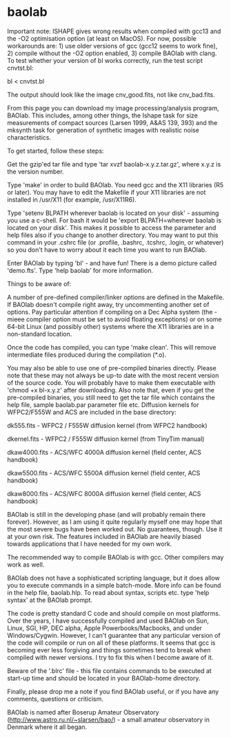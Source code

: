 # baolab

Important note: ISHAPE gives wrong results when compiled with gcc13 and the -O2 optimisation option (at least on MacOS). For now, possible workarounds are:  1) use older versions of gcc (gcc12 seems to work fine), 2) compile without the -O2 option enabled, 3) compile BAOlab with clang.
To test whether your version of bl works correctly, run the test script cnvtst.bl:

bl < cnvtst.bl

The output should look like the image cnv_good.fits, not like cnv_bad.fits.

From this page you can download my image processing/analysis program, BAOlab. This includes, among other things, the Ishape task for size measurements of compact sources (Larsen 1999, A&AS 139, 393) and the mksynth task for generation of synthetic images with realistic noise characteristics.

To get started, follow these steps:

Get the gzip'ed tar file and type 'tar xvzf baolab-x.y.z.tar.gz', where x.y.z is the version number.

Type 'make' in order to build BAOlab. You need gcc and the X11 libraries (R5 or later). You may have to edit the Makefile if your X11 libraries are not installed in /usr/X11 (for example, /usr/X11R6).

Type 'setenv BLPATH wherever baolab is located on your disk' - assuming you use a c-shell. For bash it would be 'export BLPATH=wherever baolab is located on your disk'. This makes it possible to access the parameter and help files also if you change to another directory. You may want to put this command in your .cshrc file (or .profile, .bashrc, .tcshrc, .login, or whatever) so you don't have to worry about it each time you want to run BAOlab.
  
Enter BAOlab by typing 'bl' - and have fun! There is a demo picture called 'demo.fts'. Type 'help baolab' for more information.

Things to be aware of:

A number of pre-defined compiler/linker options are defined in the Makefile. If BAOlab doesn't compile right away, try uncommenting another set of options. Pay particular attention if compiling on a Dec Alpha system (the -mieee compiler option must be set to avoid floating exceptions) or on some 64-bit Linux (and possibly other) systems where the X11 libraries are in a non-standard location.

Once the code has compiled, you can type 'make clean'. This will remove intermediate files produced during the compilation (*.o).

You may also be able to use one of pre-compiled binaries directly. Please note that these may not always be up-to date with the most recent version of the source code. You will probably have to make them executable with 'chmod +x bl-x.y.z' after downloading. Also note that, even if you get the pre-compiled binaries, you still need to get the tar file which contains the help file, sample baolab.par parameter file etc.
Diffusion kernels for WFPC2/F555W and ACS are included in the base directory:

  dk555.fits    - WFPC2 / F555W diffusion kernel (from WFPC2 handbook)
  
  dkernel.fits  - WFPC2 / F555W diffusion kernel (from TinyTim manual)
  
  dkaw4000.fits - ACS/WFC 4000A diffusion kernel (field center, ACS handbook)
  
  dkaw5500.fits - ACS/WFC 5500A diffusion kernel (field center, ACS handbook)
  
  dkaw8000.fits - ACS/WFC 8000A diffusion kernel (field center, ACS handbook)

BAOlab is still in the developing phase (and will probably remain there forever). However, as I am using it quite regularly myself one may hope that the most severe bugs have been worked out. No guarantees, though. Use it at your own risk. The features included in BAOlab are heavily biased towards applications that I have needed for my own work.

The recommended way to compile BAOlab is with gcc. Other compilers may work as well.

BAOlab does not have a sophisticated scripting language, but it does allow you to execute commands in a simple batch-mode.  More info can be found in the help file, baolab.hlp. To read about syntax, scripts etc. type 'help syntax' at the BAOlab prompt.

The code is pretty standard C code and should compile on most platforms. Over the years, I have successfully compiled and used BAOlab on Sun, Linux, SGI, HP, DEC alpha, Apple Powerbooks/Macbooks, and under Windows/Cygwin. However, I can't guarantee that any particular version of the code will compile or run on all of these platforms. It seems that gcc is becoming ever less forgiving and things sometimes tend to break when compiled with newer versions. I try to fix this when I become aware of it. 

Beware of the '.blrc' file - this file contains commands to be executed at start-up time and should be located in your BAOlab-home directory.

Finally, please drop me a note if you find BAOlab useful, or if you have any comments, questions or criticism.

BAOlab is named after Boserup Amateur Observatory (http://www.astro.ru.nl/~slarsen/bao/) - a small amateur observatory in Denmark where it all began.
